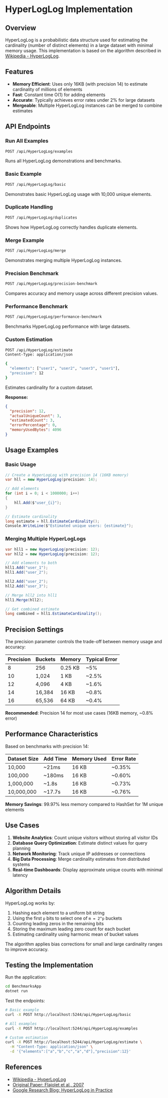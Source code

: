 # HyperLogLog Implementation

## Overview

HyperLogLog is a probabilistic data structure used for estimating the cardinality (number of distinct elements) in a large dataset with minimal memory usage. This implementation is based on the algorithm described in [Wikipedia - HyperLogLog](https://en.wikipedia.org/wiki/HyperLogLog).

## Features

- **Memory Efficient**: Uses only 16KB (with precision 14) to estimate cardinality of millions of elements
- **Fast**: Constant time O(1) for adding elements
- **Accurate**: Typically achieves error rates under 2% for large datasets
- **Mergeable**: Multiple HyperLogLog instances can be merged to combine estimates

## API Endpoints

### Run All Examples
```bash
POST /api/HyperLogLog/examples
```
Runs all HyperLogLog demonstrations and benchmarks.

### Basic Example
```bash
POST /api/HyperLogLog/basic
```
Demonstrates basic HyperLogLog usage with 10,000 unique elements.

### Duplicate Handling
```bash
POST /api/HyperLogLog/duplicates
```
Shows how HyperLogLog correctly handles duplicate elements.

### Merge Example
```bash
POST /api/HyperLogLog/merge
```
Demonstrates merging multiple HyperLogLog instances.

### Precision Benchmark
```bash
POST /api/HyperLogLog/precision-benchmark
```
Compares accuracy and memory usage across different precision values.

### Performance Benchmark
```bash
POST /api/HyperLogLog/performance-benchmark
```
Benchmarks HyperLogLog performance with large datasets.

### Custom Estimation
```bash
POST /api/HyperLogLog/estimate
Content-Type: application/json

{
  "elements": ["user1", "user2", "user3", "user1"],
  "precision": 12
}
```
Estimates cardinality for a custom dataset.

**Response:**
```json
{
  "precision": 12,
  "actualUniqueCount": 3,
  "estimatedCount": 3,
  "errorPercentage": 0,
  "memoryUsedBytes": 4096
}
```

## Usage Examples

### Basic Usage
```csharp
// Create a HyperLogLog with precision 14 (16KB memory)
var hll = new HyperLogLog(precision: 14);

// Add elements
for (int i = 0; i < 1000000; i++)
{
    hll.Add($"user_{i}");
}

// Estimate cardinality
long estimate = hll.EstimateCardinality();
Console.WriteLine($"Estimated unique users: {estimate}");
```

### Merging Multiple HyperLogLogs
```csharp
var hll1 = new HyperLogLog(precision: 12);
var hll2 = new HyperLogLog(precision: 12);

// Add elements to both
hll1.Add("user_1");
hll1.Add("user_2");

hll2.Add("user_2");
hll2.Add("user_3");

// Merge hll2 into hll1
hll1.Merge(hll2);

// Get combined estimate
long combined = hll1.EstimateCardinality();
```

## Precision Settings

The precision parameter controls the trade-off between memory usage and accuracy:

| Precision | Buckets | Memory | Typical Error |
|-----------|---------|--------|---------------|
| 8         | 256     | 0.25 KB | ~5% |
| 10        | 1,024   | 1 KB    | ~2.5% |
| 12        | 4,096   | 4 KB    | ~1.6% |
| 14        | 16,384  | 16 KB   | ~0.8% |
| 16        | 65,536  | 64 KB   | ~0.4% |

**Recommended**: Precision 14 for most use cases (16KB memory, ~0.8% error)

## Performance Characteristics

Based on benchmarks with precision 14:

| Dataset Size | Add Time | Memory Used | Error Rate |
|--------------|----------|-------------|------------|
| 10,000       | ~21ms    | 16 KB       | ~0.35%     |
| 100,000      | ~180ms   | 16 KB       | ~0.60%     |
| 1,000,000    | ~1.8s    | 16 KB       | ~0.73%     |
| 10,000,000   | ~17.7s   | 16 KB       | ~0.76%     |

**Memory Savings**: 99.97% less memory compared to HashSet for 1M unique elements

## Use Cases

1. **Website Analytics**: Count unique visitors without storing all visitor IDs
2. **Database Query Optimization**: Estimate distinct values for query planning
3. **Network Monitoring**: Track unique IP addresses or connections
4. **Big Data Processing**: Merge cardinality estimates from distributed systems
5. **Real-time Dashboards**: Display approximate unique counts with minimal latency

## Algorithm Details

HyperLogLog works by:

1. Hashing each element to a uniform bit string
2. Using the first `p` bits to select one of `m = 2^p` buckets
3. Counting leading zeros in the remaining bits
4. Storing the maximum leading zero count for each bucket
5. Estimating cardinality using harmonic mean of bucket values

The algorithm applies bias corrections for small and large cardinality ranges to improve accuracy.

## Testing the Implementation

Run the application:
```bash
cd BenchmarksApp
dotnet run
```

Test the endpoints:
```bash
# Basic example
curl -X POST http://localhost:5244/api/HyperLogLog/basic

# All examples
curl -X POST http://localhost:5244/api/HyperLogLog/examples

# Custom estimation
curl -X POST http://localhost:5244/api/HyperLogLog/estimate \
  -H "Content-Type: application/json" \
  -d '{"elements":["a","b","c","a","d"],"precision":12}'
```

## References

- [Wikipedia - HyperLogLog](https://en.wikipedia.org/wiki/HyperLogLog)
- [Original Paper: Flajolet et al., 2007](http://algo.inria.fr/flajolet/Publications/FlFuGaMe07.pdf)
- [Google Research Blog: HyperLogLog in Practice](https://research.google/blog/hyperloglog-in-practice-algorithmic-engineering-of-a-state-of-the-art-cardinality-estimation-algorithm/)

